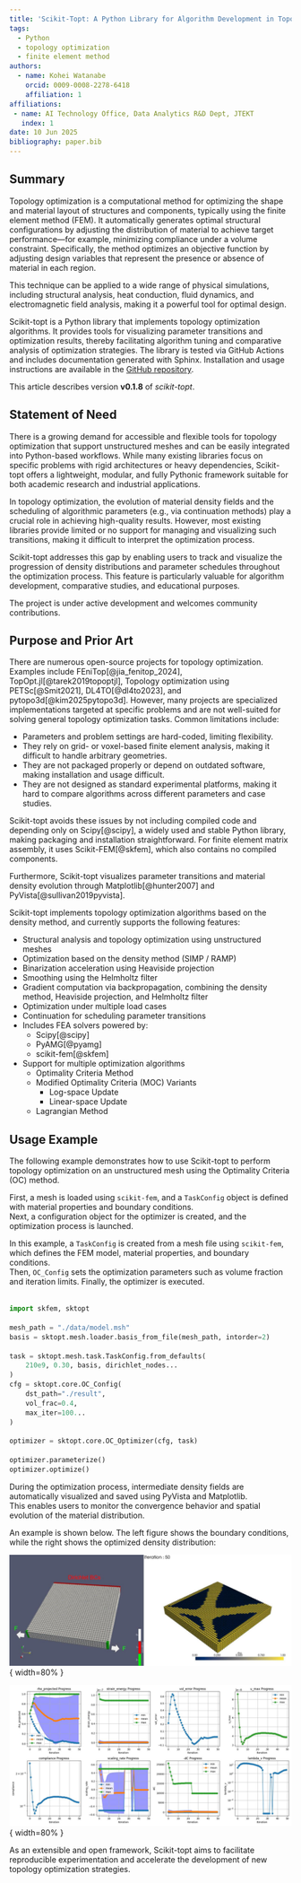 ```yaml
---
title: 'Scikit-Topt: A Python Library for Algorithm Development in Topology Optimization'
tags:
  - Python
  - topology optimization
  - finite element method
authors:
  - name: Kohei Watanabe
    orcid: 0009-0008-2278-6418
    affiliation: 1
affiliations:
 - name: AI Technology Office, Data Analytics R&D Dept, JTEKT
   index: 1
date: 10 Jun 2025
bibliography: paper.bib
---
```



## Summary

Topology optimization is a computational method for optimizing the shape and material layout of structures and components, typically using the finite element method (FEM). It automatically generates optimal structural configurations by adjusting the distribution of material to achieve target performance—for example, minimizing compliance under a volume constraint. Specifically, the method optimizes an objective function by adjusting design variables that represent the presence or absence of material in each region.

This technique can be applied to a wide range of physical simulations, including structural analysis, heat conduction, fluid dynamics, and electromagnetic field analysis, making it a powerful tool for optimal design.

Scikit-topt is a Python library that implements topology optimization algorithms. It provides tools for visualizing parameter transitions and optimization results, thereby facilitating algorithm tuning and comparative analysis of optimization strategies. The library is tested via GitHub Actions and includes documentation generated with Sphinx.
Installation and usage instructions are available in the [GitHub repository](https://github.com/kevin-tofu/scikit-topt).

This article describes version **v0.1.8** of *scikit-topt*.


## Statement of Need

There is a growing demand for accessible and flexible tools for topology optimization that support unstructured meshes and can be easily integrated into Python-based workflows.
While many existing libraries focus on specific problems with rigid architectures or heavy dependencies, Scikit-topt offers a lightweight, modular, and fully Pythonic framework suitable for both academic research and industrial applications.

In topology optimization, the evolution of material density fields and the scheduling of algorithmic parameters (e.g., via continuation methods) play a crucial role in achieving high-quality results. However, most existing libraries provide limited or no support for managing and visualizing such transitions, making it difficult to interpret the optimization process.

Scikit-topt addresses this gap by enabling users to track and visualize the progression of density distributions and parameter schedules throughout the optimization process. This feature is particularly valuable for algorithm development, comparative studies, and educational purposes.

The project is under active development and welcomes community contributions.


## Purpose and Prior Art

There are numerous open-source projects for topology optimization.
Examples include FEniTop[@jia_fenitop_2024], TopOpt.jl[@tarek2019topoptjl], Topology optimization using PETSc[@Smit2021], DL4TO[@dl4to2023], and pytopo3d[@kim2025pytopo3d].
However, many projects are specialized implementations targeted at specific problems and are not well-suited for solving general topology optimization tasks. Common limitations include:

* Parameters and problem settings are hard-coded, limiting flexibility.
* They rely on grid- or voxel-based finite element analysis, making it difficult to handle arbitrary geometries.
* They are not packaged properly or depend on outdated software, making installation and usage difficult.
* They are not designed as standard experimental platforms, making it hard to compare algorithms across different parameters and case studies.

Scikit-topt avoids these issues by not including compiled code and depending only on Scipy[@scipy], a widely used and stable Python library, making packaging and installation straightforward.
For finite element matrix assembly, it uses Scikit-FEM[@skfem], which also contains no compiled components.

Furthermore, Scikit-topt visualizes parameter transitions and material density evolution through Matplotlib[@hunter2007] and PyVista[@sullivan2019pyvista].

Scikit-topt implements topology optimization algorithms based on the density method, and currently supports the following features:


* Structural analysis and topology optimization using unstructured meshes
* Optimization based on the density method (SIMP / RAMP)
* Binarization acceleration using Heaviside projection
* Smoothing using the Helmholtz filter
* Gradient computation via backpropagation, combining the density method, Heaviside projection, and Helmholtz filter
* Optimization under multiple load cases
* Continuation for scheduling parameter transitions
* Includes FEA solvers powered by:
  - Scipy[@scipy]
  - PyAMG[@pyamg]
  - scikit-fem[@skfem]
* Support for multiple optimization algorithms
  - Optimality Criteria Method
  - Modified Optimality Criteria (MOC) Variants
    - Log-space Update
    - Linear-space Update
  - Lagrangian Method


## Usage Example

The following example demonstrates how to use Scikit-topt to perform topology optimization on an unstructured mesh using the Optimality Criteria (OC) method.

First, a mesh is loaded using `scikit-fem`, and a `TaskConfig` object is defined with material properties and boundary conditions.  
Next, a configuration object for the optimizer is created, and the optimization process is launched.

In this example, a `TaskConfig` is created from a mesh file using `scikit-fem`, which defines the FEM model, material properties, and boundary conditions.  
Then, `OC_Config` sets the optimization parameters such as volume fraction and iteration limits. Finally, the optimizer is executed.

```python

import skfem, sktopt

mesh_path = "./data/model.msh"
basis = sktopt.mesh.loader.basis_from_file(mesh_path, intorder=2)

task = sktopt.mesh.task.TaskConfig.from_defaults(
    210e9, 0.30, basis, dirichlet_nodes...
)
cfg = sktopt.core.OC_Config(
    dst_path="./result",
    vol_frac=0.4,
    max_iter=100...
)

optimizer = sktopt.core.OC_Optimizer(cfg, task)

optimizer.parameterize()
optimizer.optimize()
```

During the optimization process, intermediate density fields are automatically visualized and saved using PyVista and Matplotlib.  
This enables users to monitor the convergence behavior and spatial evolution of the material distribution.

An example is shown below. The left figure shows the boundary conditions, while the right shows the optimized density distribution:


![Topology optimization setup under multiple load cases (left) and resulting optimized density distribution (right)](figures/ex-multi-load.jpg){ width=80% }

![Parameter progression during optimization](figures/ex-multi-load-v-progress.jpg){ width=80% }

As an extensible and open framework, Scikit-topt aims to facilitate reproducible experimentation and accelerate the development of new topology optimization strategies.
